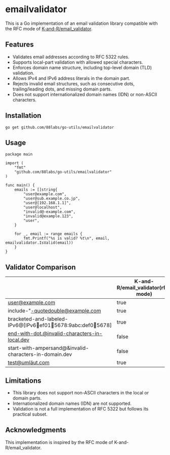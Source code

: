 # emailvalidator

This is a Go implementation of an email validation library compatible with the RFC mode of [K-and-R/email_validator](https://github.com/K-and-R/email_validator).

## Features

- Validates email addresses according to RFC 5322 rules.
- Supports local-part validation with allowed special characters.
- Enforces domain name structure, including top-level domain (TLD) validation.
- Allows IPv4 and IPv6 address literals in the domain part.
- Rejects invalid email structures, such as consecutive dots, trailing/leading dots, and missing domain parts.
- Does not support internationalized domain names (IDN) or non-ASCII characters.

## Installation

```
go get github.com/88labs/go-utils/emailvalidator
```

## Usage

```
package main

import (
	"fmt"
	"github.com/88labs/go-utils/emailvalidator"
)

func main() {
	emails := []string{
		"user@example.com",
		"user@sub.example.co.jp",
		"user@[192.168.1.1]",
		"user@localhost",
		"invalid@-example.com",
		"invalid@example.123",
		"user",
	}

	for _, email := range emails {
		fmt.Printf("%s is valid? %t\n", email, emailvalidator.IsValid(email))
	}
}
```

## Validator Comparison

|| K-and-R/email_validator(rfc-mode)| emailvalidator | mail.ParseAddress(Standard library)|
|---------------------------------------------------------------------------|-------|-------|-------|
| user@example.com                                                          | true  | true  | true  |
| include-"-quotedouble@example.com                                         | true  | true  | false |
| bracketed-and-labeled-IPv6@[IPv6:abcd:ef01:1234:5678:9abc:def0:1234:5678] | true  | true  | false |
| end-with-dot.@invalid-characters-in-local.dev                             | false | false | false |
| start-with-ampersand@&invalid-characters-in-domain.dev                    | false | false | true  |
| test@umläut.com                                                           | true  | false | true  |


## Limitations

- This library does not support non-ASCII characters in the local or domain parts.
- Internationalized domain names (IDN) are not supported.
- Validation is not a full implementation of RFC 5322 but follows its practical subset.

## Acknowledgments

This implementation is inspired by the RFC mode of K-and-R/email_validator.
